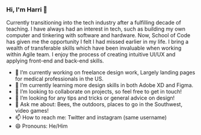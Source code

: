### Hi, I'm Harri 👋
Currently transitioning into the tech industry after a fulfilling decade of teaching. 
I have always had an interest in tech, such as building my own computer and tinkering with software and hardware. Now, School of Code has given me the opportunity I felt I had missed earlier in my life. 
I bring a wealth of transferable skills which have been invaluable when working within Agile team. I enjoy the process of creating intuitive UI/UX and applying front-end and back-end skills.
- 🔭 I’m currently working on freelance design work, Largely landing pages for medical professionals in the US.
- 🌱 I’m currently learning more design skills in both Adobe XD and Figma.
- 👯 I’m looking to collaborate on projects, so feel free to get in touch!
- 🤔 I’m looking for any tips and tricks or general advice on design!
- 💬 Ask me about: Bees, the outdoors, places to go in the Southwest, video games!
- 📫 How to reach me: Twitter and instagram (same username)
- 😄 Pronouns: He/Him
